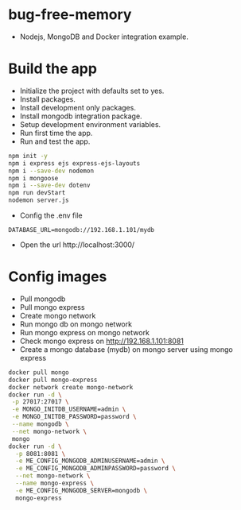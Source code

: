 # bug-free-memory
- Nodejs, MongoDB and Docker integration example.
# Build the app
- Initialize the project with defaults set to yes.
- Install packages.
- Install development only packages.
- Install mongodb integration package.
- Setup development environment variables.
- Run first time the app.
- Run and test the app.
```sh
npm init -y
npm i express ejs express-ejs-layouts
npm i --save-dev nodemon
npm i mongoose
npm i --save-dev dotenv
npm run devStart
nodemon server.js
```
- Config the .env file
```properties
DATABASE_URL=mongodb://192.168.1.101/mydb
```
- Open the url http://localhost:3000/
# Config images
- Pull mongodb
- Pull mongo express
- Create mongo network
- Run mongo db on mongo network
- Run mongo express on mongo network
- Check mongo express on http://192.168.1.101:8081
- Create a mongo database (mydb) on mongo server using mongo express
```sh
docker pull mongo
docker pull mongo-express
docker network create mongo-network
docker run -d \
 -p 27017:27017 \
 -e MONGO_INITDB_USERNAME=admin \
 -e MONGO_INITDB_PASSWORD=password \
 --name mongodb \
 --net mongo-network \
 mongo 
docker run -d \
  -p 8081:8081 \
  -e ME_CONFIG_MONGODB_ADMINUSERNAME=admin \
  -e ME_CONFIG_MONGODB_ADMINPASSWORD=password \
  --net mongo-network \
  --name mongo-express \
  -e ME_CONFIG_MONGODB_SERVER=mongodb \
  mongo-express
```